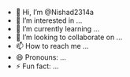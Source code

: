 - 👋 Hi, I’m @Nishad2314a
- 👀 I’m interested in ...
- 🌱 I’m currently learning ...
- 💞️ I’m looking to collaborate on ...
- 📫 How to reach me ...
- 😄 Pronouns: ...
- ⚡ Fun fact: ...

<!---
Nishad2314a/Nishad2314a is a ✨ special ✨ repository because its `README.md` (this file) appears on your GitHub profile.
You can click the Preview link to take a look at your changes.
--->
